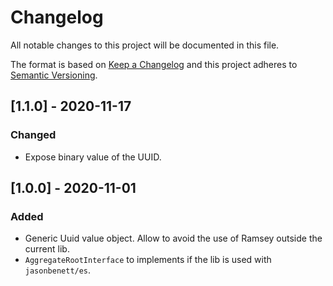 # Changelog

All notable changes to this project will be documented in this file.

The format is based on [Keep a Changelog](http://keepachangelog.com/en/1.0.0/)
and this project adheres to [Semantic Versioning](http://semver.org/spec/v2.0.0.html).

## [1.1.0] - 2020-11-17
### Changed
* Expose binary value of the UUID.

## [1.0.0] - 2020-11-01
### Added
* Generic Uuid value object. Allow to avoid the use of Ramsey outside the current lib.
* `AggregateRootInterface` to implements if the lib is used with `jasonbenett/es`.
